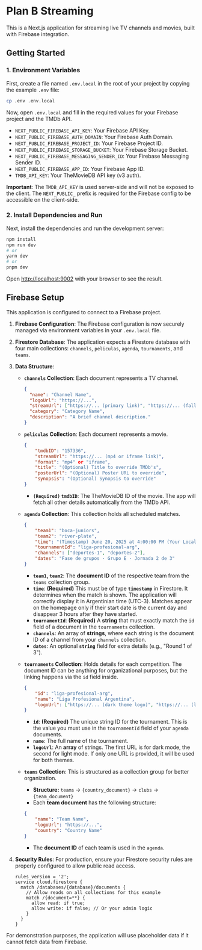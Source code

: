 # Plan B Streaming

This is a Next.js application for streaming live TV channels and movies, built with Firebase integration.

## Getting Started

### 1. Environment Variables

First, create a file named `.env.local` in the root of your project by copying the example `.env` file:

```bash
cp .env .env.local
```

Now, open `.env.local` and fill in the required values for your Firebase project and the TMDb API.

-   `NEXT_PUBLIC_FIREBASE_API_KEY`: Your Firebase API Key.
-   `NEXT_PUBLIC_FIREBASE_AUTH_DOMAIN`: Your Firebase Auth Domain.
-   `NEXT_PUBLIC_FIREBASE_PROJECT_ID`: Your Firebase Project ID.
-   `NEXT_PUBLIC_FIREBASE_STORAGE_BUCKET`: Your Firebase Storage Bucket.
-   `NEXT_PUBLIC_FIREBASE_MESSAGING_SENDER_ID`: Your Firebase Messaging Sender ID.
-   `NEXT_PUBLIC_FIREBASE_APP_ID`: Your Firebase App ID.
-   `TMDB_API_KEY`: Your TheMovieDB API key (v3 auth).

**Important**: The `TMDB_API_KEY` is used server-side and will not be exposed to the client. The `NEXT_PUBLIC_` prefix is required for the Firebase config to be accessible on the client-side.

### 2. Install Dependencies and Run

Next, install the dependencies and run the development server:

```bash
npm install
npm run dev
# or
yarn dev
# or
pnpm dev
```

Open [http://localhost:9002](http://localhost:9002) with your browser to see the result.

## Firebase Setup

This application is configured to connect to a Firebase project.

1.  **Firebase Configuration**: The Firebase configuration is now securely managed via environment variables in your `.env.local` file.

2.  **Firestore Database**: The application expects a Firestore database with four main collections: `channels`, `peliculas`, `agenda`, `tournaments`, and `teams`.

3.  **Data Structure**:
    -   **`channels` Collection**: Each document represents a TV channel.
        ```json
        {
          "name": "Channel Name",
          "logoUrl": "https://...",
          "streamUrl": ["https://... (primary link)", "https://... (fallback link)"],
          "category": "Category Name",
          "description": "A brief channel description."
        }
        ```

    -   **`peliculas` Collection**: Each document represents a movie.
        ```json
        {
            "tmdbID": "157336",
            "streamUrl": "https://... (mp4 or iframe link)",
            "format": "mp4" or "iframe",
            "title": "(Optional) Title to override TMDb's",
            "posterUrl": "(Optional) Poster URL to override",
            "synopsis": "(Optional) Synopsis to override"
        }
        ```
        -   **`(Required)` `tmdbID`**: The TheMovieDB ID of the movie. The app will fetch all other details automatically from the TMDb API.
        
    -   **`agenda` Collection**: This collection holds all scheduled matches.
        ```json
        {
            "team1": "boca-juniors",
            "team2": "river-plate",
            "time": "(Timestamp) June 20, 2025 at 4:00:00 PM (Your Local Time)",
            "tournamentId": "liga-profesional-arg",
            "channels": ["deportes-1", "deportes-2"],
            "dates": "Fase de grupos · Grupo E · Jornada 2 de 3"
        }
        ```
        -   **`team1`, `team2`**: The **document ID** of the respective team from the `teams` collection group.
        -   **`time`**: **(Required)** This must be of type **`timestamp`** in Firestore. It determines when the match is shown. The application will correctly display it in Argentinian time (UTC-3). Matches appear on the homepage only if their start date is the current day and disappear 3 hours after they have started.
        -   **`tournamentId`**: **(Required)** A **string** that must exactly match the `id` field of a document in the `tournaments` collection.
        -   **`channels`**: An array of **strings**, where each string is the document ID of a channel from your `channels` collection.
        -   **`dates`**: An optional **`string`** field for extra details (e.g., "Round 1 of 3").

    -   **`tournaments` Collection**: Holds details for each competition. The document ID can be anything for organizational purposes, but the linking happens via the `id` field inside.
        ```json
        {
            "id": "liga-profesional-arg",
            "name": "Liga Profesional Argentina",
            "logoUrl": ["https://... (dark theme logo)", "https://... (light theme logo)"]
        }
        ```
        -   **`id`**: **(Required)** The unique string ID for the tournament. This is the value you must use in the `tournamentId` field of your `agenda` documents.
        -   **`name`**: The full name of the tournament.
        -   **`logoUrl`**: An **array** of strings. The first URL is for dark mode, the second for light mode. If only one URL is provided, it will be used for both themes.

    -   **`teams` Collection**: This is structured as a collection group for better organization.
        -   **Structure:** `teams` -> `{country_document}` -> `clubs` -> `{team_document}`
        -   Each **team document** has the following structure:
        ```json
        {
            "name": "Team Name",
            "logoUrl": "https://...",
            "country": "Country Name"
        }
        ```
        -   The **document ID** of each team is used in the `agenda`.

4.  **Security Rules**: For production, ensure your Firestore security rules are properly configured to allow public read access.
    ```
    rules_version = '2';
    service cloud.firestore {
      match /databases/{database}/documents {
        // Allow reads on all collections for this example
        match /{document=**} {
          allow read: if true;
          allow write: if false; // Or your admin logic
        }
      }
    }
    ```

For demonstration purposes, the application will use placeholder data if it cannot fetch data from Firebase.
